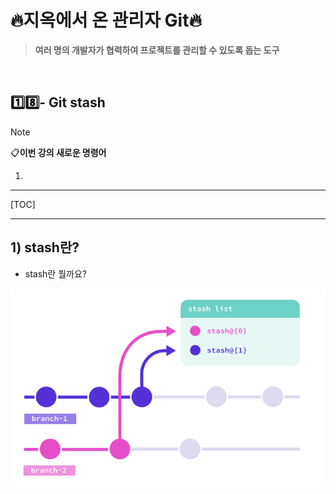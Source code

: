 # 🔥지옥에서 온 관리자 Git🔥

> **여러 명의 개발자가 협력하여 프로젝트를 관리할 수 있도록 돕는 도구**

<br>

## 1️⃣8️⃣- Git stash

> [!note]
>
> 📋**이번 강의 새로운 명령어**
>
> 1. 

---

[TOC]

---

## 1) stash란?

- stash란 뭘까요?

![image-20240723104759640](https://raw.githubusercontent.com/kjh5848/typora-image/main/image/image-20240723104759640.png)

> 